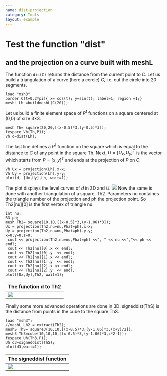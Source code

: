 ```yaml
---
name: dist-projection
category: Tools
layout: example
---
```


# Test the function "dist"
## and the projection on a curve built with meshL
The function $\texttt{dis(C)}$ returns the distance from the current point to $C$. Let us build a triangulation of a curve (here a cercle)  $C$, i.e. cut the circle into 20 segments.
~~~freefem
load "msh3"
border C(t=0,2*pi){ x= cos(t); y=sin(t); label=1; region =1;}
meshL Lh =buildmeshL(C(20));
~~~
Let us build a finite element space of $P^1$ functions on a square centered at (0,0) of size 3$\times$3.
~~~freefem
mesh Th= square(20,20,[(x-0.5)*3,(y-0.5)*3]);
fespace Vh(Th,P1);
Vh d=dist(Lh);
~~~
The last line defines a $P^1$ function on the square which is equal to the distance to $C$ of any point in the square Th.
Next, $U=[U_x,U_y]^T$ is the vector which starts from $P=[x,y]^T$ and ends at the projection of $P$ on $C$.
~~~freefem
Vh Ux = projection(Lh).x-x;
Vh Uy = projection(Lh).y-y;
plot(d, [Ux,Uy],Lh, wait=1);
~~~
The plot displays the level curves of $d$ in 3D and $U$.
![][_Ud]
Now the same is done with another triangulation of a square, Th2. Parameters nu containes the triangle number of the projection and ph the projection point. So Th2[nu][0] is the first vertex of triangle nu.
~~~freefem
int nu;
R3 ph;
mesh Th2= square(10,10,[(x-0.5)*3,(y-1.06)*3]);
Ux = projection(Th2,nu=nu,Phat=ph).x-x;
Uy = projection(Th2,nu=nu,Phat=ph).y-y;
x=0;y=0;z=0;
 cout << projection(Th2,nu=nu,Phat=ph) <<", " << nu <<","<< ph << endl; 
 cout << Th2[nu][0].x << endl;
 cout << Th2[nu][0].y  << endl;
 cout << Th2[nu][1].x << endl;
 cout << Th2[nu][1].y  << endl;
 cout << Th2[nu][2].x << endl;
 cout << Th2[nu][2].y  << endl;
plot([Ux,Uy],Th2, wait=1);
~~~

| The function d to Th2 |
| --------------------- |
| ![][_plot2]           |

Finally some more advanced operations are done in 3D: signeddist(ThS) is the distance from points in the cube to the square ThS.
~~~freefem
load "msh3";
//meshL Lh2 = extract(Th2);
meshS ThS= square3(10,10,[(x-0.5)*3,(y-1.06)*3,(x+y)/2]);
mesh3 Th3=cube(10,10,10,[(x-0.5)*3,(y-1.06)*3,z*2-1]);
fespace Uh(Th3,P1);
Uh d3=signeddist(ThS);
plot(d3,wait=1);
~~~

| The signeddist function |
| ----------------------- |
| ![][_plot3]             |

[_Ud]: https://raw.githubusercontent.com/phtournier/ffmdtest/refs/heads/main/figures/examples/dist-projection/Ud.png

[_plot2]: https://raw.githubusercontent.com/phtournier/ffmdtest/refs/heads/main/figures/examples/dist-projection/plot2.png

[_plot3]: https://raw.githubusercontent.com/phtournier/ffmdtest/refs/heads/main/figures/examples/dist-projection/plot3.png
